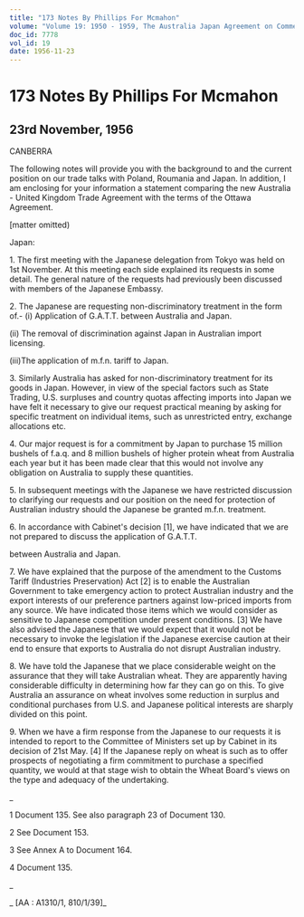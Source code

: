 ```yaml
---
title: "173 Notes By Phillips For Mcmahon"
volume: "Volume 19: 1950 - 1959, The Australia Japan Agreement on Commerce"
doc_id: 7778
vol_id: 19
date: 1956-11-23
---
```


# 173 Notes By Phillips For Mcmahon

## 23rd November, 1956

CANBERRA

The following notes will provide you with the background to and the current position on our trade talks with Poland, Roumania and Japan. In addition, I am enclosing for your information a statement comparing the new Australia - United Kingdom Trade Agreement with the terms of the Ottawa Agreement.

[matter omitted)

Japan:

1\. The first meeting with the Japanese delegation from Tokyo was held on 1st November. At this meeting each side explained its requests in some detail. The general nature of the requests had previously been discussed with members of the Japanese Embassy.

2\. The Japanese are requesting non-discriminatory treatment in the form of.- (i) Application of G.A.T.T. between Australia and Japan.

(ii) The removal of discrimination against Japan in Australian import licensing.

(iii)The application of m.f.n. tariff to Japan.

3\. Similarly Australia has asked for non-discriminatory treatment for its goods in Japan. However, in view of the special factors such as State Trading, U.S. surpluses and country quotas affecting imports into Japan we have felt it necessary to give our request practical meaning by asking for specific treatment on individual items, such as unrestricted entry, exchange allocations etc.

4\. Our major request is for a commitment by Japan to purchase 15 million bushels of f.a.q. and 8 million bushels of higher protein wheat from Australia each year but it has been made clear that this would not involve any obligation on Australia to supply these quantities.

5\. In subsequent meetings with the Japanese we have restricted discussion to clarifying our requests and our position on the need for protection of Australian industry should the Japanese be granted m.f.n. treatment.

6\. In accordance with Cabinet's decision [1], we have indicated that we are not prepared to discuss the application of G.A.T.T.

between Australia and Japan.

7\. We have explained that the purpose of the amendment to the Customs Tariff (Industries Preservation) Act [2] is to enable the Australian Government to take emergency action to protect Australian industry and the export interests of our preference partners against low-priced imports from any source. We have indicated those items which we would consider as sensitive to Japanese competition under present conditions. [3] We have also advised the Japanese that we would expect that it would not be necessary to invoke the legislation if the Japanese exercise caution at their end to ensure that exports to Australia do not disrupt Australian industry.

8\. We have told the Japanese that we place considerable weight on the assurance that they will take Australian wheat. They are apparently having considerable difficulty in determining how far they can go on this. To give Australia an assurance on wheat involves some reduction in surplus and conditional purchases from U.S. and Japanese political interests are sharply divided on this point.

9\. When we have a firm response from the Japanese to our requests it is intended to report to the Committee of Ministers set up by Cabinet in its decision of 21st May. [4] If the Japanese reply on wheat is such as to offer prospects of negotiating a firm commitment to purchase a specified quantity, we would at that stage wish to obtain the Wheat Board's views on the type and adequacy of the undertaking.

_

1 Document 135. See also paragraph 23 of Document 130.

2 See Document 153.

3 See Annex A to Document 164.

4 Document 135.

_

_ [AA : A1310/1, 810/1/39]_
